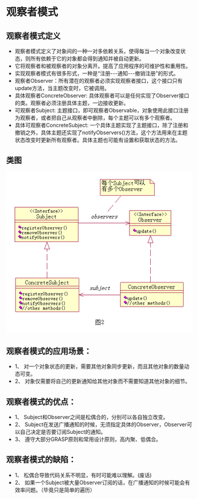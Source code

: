 # 观察者模式
## 观察者模式定义
* 观察者模式定义了对象间的一种一对多依赖关系，使得每当一个对象改变状态，则所有依赖于它的对象都会得到通知并被自动更新。
* 它将观察者和被观察者的对象分离开。提高了应用程序的可维护性和重用性。
* 实现观察者模式有很多形式，一种是“注册---通知---撤销注册”的形式。
* 观察者Observer：所有潜在的观察者必须实现观察者接口，这个接口只有update方法，当主题改变时，它被调用。
* 具体观察者ConcreteObserver: 具体观察者可以是任何实现了Observer接口的类。观察者必须注册具体主题，一边接收更新。
* 可观察者Subject: 主题接口，即可观察者Observable，对象使用此接口注册为观察者，或者把自己从观察者中删除，每个主题可以有多个观察者。
* 具体可观察者ConcreteSubject: 一个具体主题实现了主题接口，除了注册和撤销之外，具体主题还实现了notifyObservers()方法，这个方法用来在主题状态改变时更新所有观察者。具体主题也可能有设置和获取状态的方法。
## 类图
![](./observer.gif)
## 观察者模式的应用场景：
* 1、 对一个对象状态的更新，需要其他对象同步更新，而且其他对象的数量动态可变。
* 2、 对象仅需要将自己的更新通知给其他对象而不需要知道其他对象的细节。
## 观察者模式的优点：
* 1、 Subject和Observer之间是松偶合的，分别可以各自独立改变。
* 2、 Subject在发送广播通知的时候，无须指定具体的Observer，Observer可以自己决定是否要订阅Subject的通知。
* 3、 遵守大部分GRASP原则和常用设计原则，高内聚、低偶合。
## 观察者模式的缺陷：
* 1、 松偶合导致代码关系不明显，有时可能难以理解。(废话)
* 2、 如果一个Subject被大量Observer订阅的话，在广播通知的时候可能会有效率问题。（毕竟只是简单的遍历）